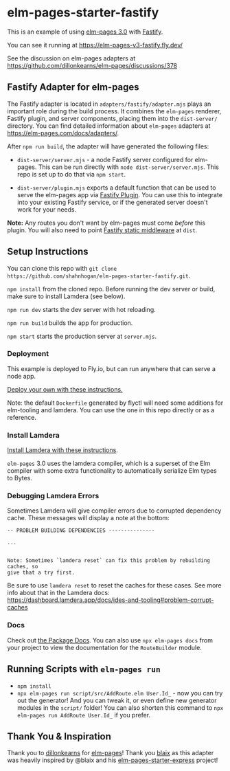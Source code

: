 # elm-pages-starter-fastify
This is an example of using [elm-pages 3.0](https://elm-pages.com) with [Fastify](https://fastify.dev).

You can see it running at https://elm-pages-v3-fastify.fly.dev/

See the discussion on elm-pages adapters at <https://github.com/dillonkearns/elm-pages/discussions/378>

## Fastify Adapter for elm-pages
The Fastify adapter is located in `adapters/fastify/adapter.mjs` plays an important role during the build process. It combines the `elm-pages` renderer, Fastify plugin, and server components, placing them into the `dist-server/` directory. You can find detailed information about `elm-pages` adapters at https://elm-pages.com/docs/adapters/.

After `npm run build`, the adapter will have generated the following files:

- `dist-server/server.mjs` - a node Fastify server configured for elm-pages.
This can be run directly with `node dist-server/server.mjs`.
This repo is set up to do that via `npm start`.

- `dist-server/plugin.mjs` exports a default function that can be used to serve the elm-pages app via [Fastify Plugin](https://fastify.dev/docs/latest/Reference/Plugins/). You can use this to integrate into your existing Fastify service, or if the generated server doesn't work for your needs.

**Note:** Any routes you don't want by elm-pages must come _before_ this plugin. You will also need to point [Fastify static middleware](https://github.com/fastify/fastify-static) at `dist`.

## Setup Instructions

You can clone this repo with `git clone https://github.com/shahnhogan/elm-pages-starter-fastify.git`.

`npm install` from the cloned repo. Before running the dev server or build, make sure to install Lamdera (see below).

`npm run dev` starts the dev server with hot reloading.

`npm run build` builds the app for production.

`npm start` starts the production server at `server.mjs`.

### Deployment
This example is deployed to Fly.io, but can run anywhere that can serve a node app.

[Deploy your own with these instructions.](https://fly.io/docs/languages-and-frameworks/node/)

Note: the default `Dockerfile` generated by flyctl will need some additions for elm-tooling and lamdera. You can use the one in this repo directly or as a reference.

### Install Lamdera

[Install Lamdera with these instructions](https://dashboard.lamdera.app/docs/download).

`elm-pages` 3.0 uses the lamdera compiler, which is a superset of the Elm compiler with some extra functionality to automatically serialize Elm types to Bytes.

### Debugging Lamdera Errors

Sometimes Lamdera will give compiler errors due to corrupted dependency cache. These messages will display a note at the bottom:

```
-- PROBLEM BUILDING DEPENDENCIES ---------------

...


Note: Sometimes `lamdera reset` can fix this problem by rebuilding caches, so
give that a try first.
```

Be sure to use `lamdera reset` to reset the caches for these cases. See more info about that in the Lamdera docs: https://dashboard.lamdera.app/docs/ides-and-tooling#problem-corrupt-caches

### Docs

Check out [the Package Docs](https://package.elm-lang.org/packages/dillonkearns/elm-pages/latest/). You can also use `npx elm-pages docs` from your project to view the documentation for the `RouteBuilder` module.

## Running Scripts with `elm-pages run`

- `npm install`
- `npx elm-pages run script/src/AddRoute.elm User.Id_` - now you can try out the generator! And you can tweak it, or even define new generator modules in the `script/` folder! You can also shorten this command to `npx elm-pages run AddRoute User.Id_` if you prefer.


## Thank You & Inspiration

Thank you to [dillonkearns](https://github.com/dillonkearns) for [elm-pages](https://github.com/dillonkearns/elm-pages)! Thank you [blaix](https://github.com/blaix) as this adapter was heavily inspired by @blaix and his [elm-pages-starter-express](https://github.com/blaix/elm-pages-starter-express) project!